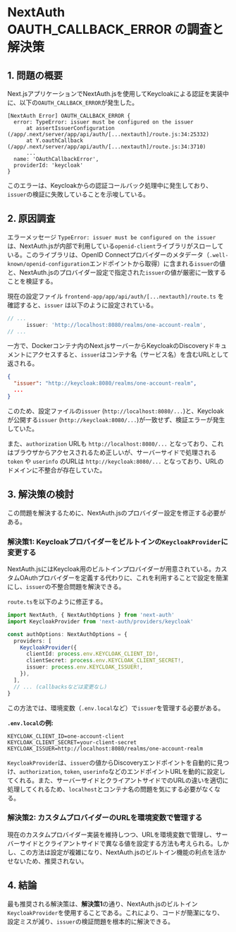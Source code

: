# NextAuth OAUTH_CALLBACK_ERROR の調査と解決策

## 1. 問題の概要

Next.jsアプリケーションでNextAuth.jsを使用してKeycloakによる認証を実装中に、以下の`OAUTH_CALLBACK_ERROR`が発生した。

```
[NextAuth Error] OAUTH_CALLBACK_ERROR {
  error: TypeError: issuer must be configured on the issuer
      at assertIssuerConfiguration (/app/.next/server/app/api/auth/[...nextauth]/route.js:34:25332)
      at Y.oauthCallback (/app/.next/server/app/api/auth/[...nextauth]/route.js:34:3710)
      ...
  name: 'OAuthCallbackError',
  providerId: 'keycloak'
}
```

このエラーは、Keycloakからの認証コールバック処理中に発生しており、`issuer`の検証に失敗していることを示唆している。

## 2. 原因調査

エラーメッセージ `TypeError: issuer must be configured on the issuer` は、NextAuth.jsが内部で利用している`openid-client`ライブラリがスローしている。このライブラリは、OpenID Connectプロバイダーのメタデータ（`.well-known/openid-configuration`エンドポイントから取得）に含まれる`issuer`の値と、NextAuth.jsのプロバイダー設定で指定された`issuer`の値が厳密に一致することを検証する。

現在の設定ファイル `frontend-app/app/api/auth/[...nextauth]/route.ts` を確認すると、`issuer` は以下のように設定されている。

```typescript
// ...
      issuer: 'http://localhost:8080/realms/one-account-realm',
// ...
```

一方で、Dockerコンテナ内のNext.jsサーバーからKeycloakのDiscoveryドキュメントにアクセスすると、`issuer`はコンテナ名（サービス名）を含むURLとして返される。

```json
{
  "issuer": "http://keycloak:8080/realms/one-account-realm",
  ...
}
```

このため、設定ファイルの`issuer` (`http://localhost:8080/...`)と、Keycloakが公開する`issuer` (`http://keycloak:8080/...`)が一致せず、検証エラーが発生していた。

また、`authorization` URLも `http://localhost:8080/...` となっており、これはブラウザからアクセスされるため正しいが、サーバーサイドで処理される `token` や `userinfo` のURLは `http://keycloak:8080/...` となっており、URLのドメインに不整合が存在していた。

## 3. 解決策の検討

この問題を解決するために、NextAuth.jsのプロバイダー設定を修正する必要がある。

### 解決策1: Keycloakプロバイダーをビルトインの`KeycloakProvider`に変更する

NextAuth.jsにはKeycloak用のビルトインプロバイダーが用意されている。カスタムOAuthプロバイダーを定義する代わりに、これを利用することで設定を簡潔にし、`issuer`の不整合問題を解決できる。

`route.ts`を以下のように修正する。

```typescript
import NextAuth, { NextAuthOptions } from 'next-auth'
import KeycloakProvider from 'next-auth/providers/keycloak'

const authOptions: NextAuthOptions = {
  providers: [
    KeycloakProvider({
      clientId: process.env.KEYCLOAK_CLIENT_ID!,
      clientSecret: process.env.KEYCLOAK_CLIENT_SECRET!,
      issuer: process.env.KEYCLOAK_ISSUER!,
    }),
  ],
  // ... (callbacksなどは変更なし)
}
```

この方法では、環境変数（`.env.local`など）で`issuer`を管理する必要がある。

**`.env.local`の例:**
```
KEYCLOAK_CLIENT_ID=one-account-client
KEYCLOAK_CLIENT_SECRET=your-client-secret
KEYCLOAK_ISSUER=http://localhost:8080/realms/one-account-realm
```

`KeycloakProvider`は、`issuer`の値からDiscoveryエンドポイントを自動的に見つけ、`authorization`, `token`, `userinfo`などのエンドポイントURLを動的に設定してくれる。また、サーバーサイドとクライアントサイドでのURLの違いを適切に処理してくれるため、`localhost`とコンテナ名の問題を気にする必要がなくなる。

### 解決策2: カスタムプロバイダーのURLを環境変数で管理する

現在のカスタムプロバイダー実装を維持しつつ、URLを環境変数で管理し、サーバーサイドとクライアントサイドで異なる値を設定する方法も考えられる。しかし、この方法は設定が複雑になり、NextAuth.jsのビルトイン機能の利点を活かせないため、推奨されない。

## 4. 結論

最も推奨される解決策は、**解決策1**の通り、NextAuth.jsのビルトイン`KeycloakProvider`を使用することである。これにより、コードが簡潔になり、設定ミスが減り、`issuer`の検証問題を根本的に解決できる。
